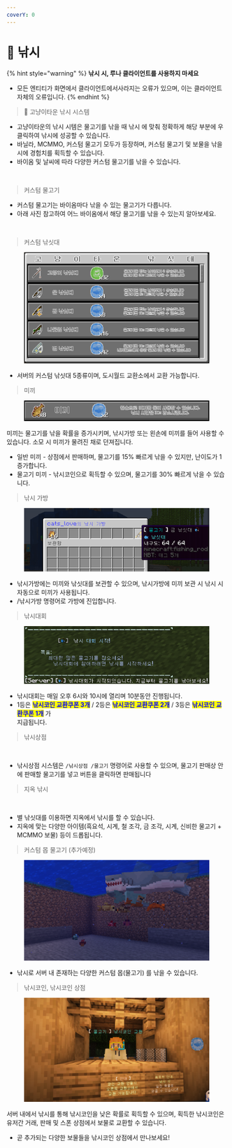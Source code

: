 ```yaml
---
coverY: 0
---
```


# 🎣 낚시

{% hint style="warning" %}
**낚시 시, 루나 클라이언트를 사용하지 마세요**

* 모든 엔티티가 화면에서 클라이언트에서사라지는 오류가 있으며, 이는 클라이언트 자체의 오류입니다.
{% endhint %}

> 🐳 고냥이타운 낚시 시스템

* 고냥이타운의 낚시 시템은 물고기를 낚을 때 낚시 에 맞춰 정확하게 해당 부분에 우 클릭하여 낚시에 성공할 수 있습니다.
* 바닐라, MCMMO, 커스텀 물고기 모두가 등장하며, 커스텀 물고기 및 보물을 낚을 시에 경험치를 획득할 수 있습니다.
* 바이옴 및 날씨에 따라 다양한 커스텀 물고기를 낚을 수 있습니다.

<figure><img src="../.gitbook/assets/오버월드2.gif" alt=""><figcaption></figcaption></figure>

> 커스텀 물고기

* 커스텀 물고기는 바이옴마다 낚을 수 있는 물고기가 다릅니다.
* 아래 사진 참고하여 어느 바이옴에서 해당 물고기를 낚을 수 있는지 알아보세요.

<figure><img src="../.gitbook/assets/낚시 물고기.png" alt=""><figcaption></figcaption></figure>

> 커스텀 낚싯대

<figure><img src="../.gitbook/assets/낚싯대.png" alt=""><figcaption></figcaption></figure>

* 서버의 커스텀 낚싯대 5종류이며, 도시월드 교환소에서 교환 가능합니다.

> 미끼

<figure><img src="../.gitbook/assets/미끼.png" alt=""><figcaption></figcaption></figure>

미끼는 물고기를 낚을 확률을 증가시키며, 낚시가방 또는 왼손에 미끼를 들어 사용할 수 있습니다. 소모 시 미끼가 물려진 채로 던져집니다.

* 일반 미끼 - 상점에서 판매하며, 물고기를 15% 빠르게 낚을 수 있지만, 난이도가 1 증가합니다.
* 물고기 미끼 - 낚시코인으로 획득할 수 있으며, 물고기를 30% 빠르게 낚을 수 있습니다.

> 낚시 가방

<figure><img src="../.gitbook/assets/unknown (5).png" alt=""><figcaption></figcaption></figure>

* 낚시가방에는 미끼와 낚싯대를 보관할 수 있으며, 낚시가방에 미끼 보관 시 낚시 시 자동으로 미끼가 사용됩니다.
* /낚시가방 명령어로 가방에 진입합니다.

> 낚시대회

<figure><img src="../.gitbook/assets/낚시대회.PNG" alt=""><figcaption></figcaption></figure>

* 낚시대회는 매일 오후 6시와 10시에 열리며 10분동안 진행됩니다.
* 1등은 <mark style="color:blue;">**낚시코인 교환쿠폰 3개**</mark> / 2등은 <mark style="color:blue;">**낚시코인 교환쿠폰 2개**</mark> / 3등은 <mark style="color:blue;">**낚시코인 교환쿠폰 1개**</mark> 가\
  지급됩니다.

> 낚시상점

<figure><img src="../.gitbook/assets/낚시상점.gif" alt=""><figcaption></figcaption></figure>

* 낚시상점 시스템은 `/낚시상점 /물고기` 명령어로 사용할 수 있으며, 물고기 판매상 안에 판매할 물고기를 넣고 버튼을 클릭하면 판매됩니다

> 지옥 낚시

<figure><img src="../.gitbook/assets/지옥월드2.gif" alt=""><figcaption></figcaption></figure>

* 별 낚싯대를 이용하면 지옥에서 낚시를 할 수 있습니다.
* 지옥에 맞는 다양한 아이템(흑요석, 시계, 철 조각, 금 조각, 시계, 신비한 물고기 + MCMMO 보물) 등이 드롭됩니다.

> 커스텀 몹 물고기 (추가예정)

<figure><img src="../.gitbook/assets/unknown.png" alt=""><figcaption></figcaption></figure>

* 낚시로 서버 내 존재하는 다양한 커스텀 몹(물고기) 를 낚을 수 있습니다.

> 낚시코인, 낚시코인 상점

<figure><img src="../.gitbook/assets/2023-04-02_12.56.57.png" alt=""><figcaption></figcaption></figure>

서버 내에서 낚시를 통해 낚시코인을 낮은 확률로 획득할 수 있으며, 획득한 낚시코인은 유저간 거래, 판매 및 스폰 상점에서 보물로 교환할 수 있습니다.

* 곧 추가되는 다양한 보물들을 낚시코인 상점에서 만나보세요!
